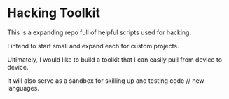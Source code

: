 # Hacking Toolkit

This is a expanding repo full of helpful scripts used for hacking.

I intend to start small and expand each for custom projects.

Ultimately, I would like to build a toolkit that I can easily pull from device to device.

It will also serve as a sandbox for skilling up and testing code // new languages.
